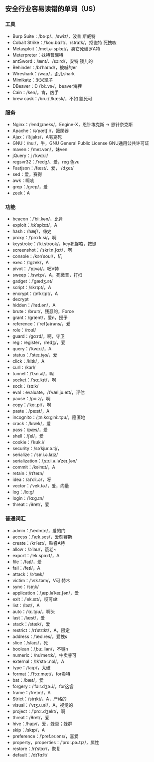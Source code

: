 ## 安全行业容易读错的单词（US）

### 工具

- Burp Suite：/bɝːp/、/swiːt/，波普 斯威特
- Cobalt Strike：/ˈkoʊ.bɑːlt/、/straɪk/，抠饱特 死拽咳
- Metasploit：/met̬.ə-splɔɪt/，卖它死破罗A特
- Meterpreter：妹特普瑞特
- antSword：/ænt/、/sɔːrd/，安特 锁儿的
- Behinder：/bɪˈhaɪnd/，被喊的er
- Wireshark：/waɪr/，歪儿shark
- Mimikatz：米米凯子
- DBeaver：D /ˈbiː.vɚ/，beaver海狸
- Cain：/ken/，肯，凶手
- brew cask：/bruː/ /kæsk/，不如 凯死可

### 服务

- Nginx：/’endʒɪneks/，Engine-X，恩针埃克斯 -> 恩针奈克斯
- Apache：/əˈpætʃ.i/，饿爬器
- Ajax：/’āˌjaks/，A宅克死
- GNU：/nuː/，牛，GNU General Public License GNU通用公共许可证
- maven：/ˈmeɪ.vən/，妹ven
- jQuery：j /ˈkwɪr.i/
- regsvr32：/ˈredʒ/、爱，reg 色vu
- Fastjson：/fæst/、爱， /dʒeɪ/
- sed：爱，赛得
- awk：啊咳
- grep：/grep/，爱
- zeek：A

### 功能

- beacon：/ˈbiː.kən/，比肯
- exploit：/ɪkˈsplɔɪt/，A
- hash：/hæʃ/，嗨史
- proxy：/ˈprɑːk.si/，啊
- keystroke：/ˈki.stroʊk/，key死捉咳，按键
- screenshot：/ˈskriːn.ʃɑːt/，啊
- console：/kənˈsoʊl/，坑
- exec：/ɪgzek/，A
- pivot： /ˈpɪvət/，呸V特
- sweep：/swiːp/，A，死微普，打扫
- gadget：/ˈɡædʒ.ət/
- script：/skrɪpt/，A
- encrypt：/ɪnˈkrɪpt/，A
- decrypt
- hidden：/ˈhɪd.ən/，A
- brute：/bruːt/，残忍的，Force
- grant：/ɡrænt/，爱n，授予
- reference：/'ref(ə)rəns/，爱
- role：/roʊl/
- guard：/ɡɑːrd/，啊，守卫
- reg：register，/redʒ/，爱
- query：/ˈkwɪr.i/，A
- status：/ˈsteɪ.t̬əs/，爱
- click：/klɪk/，A
- curl：/kɜrl/
- tunnel：/ˈtʌn.əl/，啊
- socket：/ˈsɑː.kɪt/，啊
- sock：/sɑːk/
- eval：evaluate，/ɪˈvæl.ju.eɪt/，评估
- pause：/pɑːz/，啊
- copy：/ˈkɑː.pi/，啊
- paste：/peɪst/，A
- incognito：/ˌɪn.kɑːɡˈniː.t̬oʊ/，隐匿地
- crack：/kræk/，爱
- pass：/pæs/，爱
- shell：/ʃel/，爱
- cookie：/ˈkʊk.i/
- security：/səˈkjʊr.ə.t̬i/，
- serialize：/ˈsɪr.i.ə.laɪz/
- serialization：/ˌsɪr.i.ə.ləˈzeɪ.ʃən/
- commit：/kəˈmɪt/，A
- retain：/rɪˈteɪn/
- idea：/aɪˈdiː.ə/，呀
- vector：/ˈvek.tɚ/，爱，向量
- log：/lɑːɡ/
- login：/ˈlɑːɡ.ɪn/
- threat：/θret/，爱

### 普通词汇

- admin：/ˈædmɪn/，爱的门
- access：/ˈæk.ses/，爱刻赛斯
- create：/kriˈeɪt/，酷睿A特
- allow：/əˈlaʊ/，饿老~
- export：/ˈek.spɔːrt/，A
- file：/faɪl/，爱
- fail：/feɪl/，A
- attack：/əˈtæk/
- victim：/ˈvɪk.təm/，V可 特木
- sync：/sɪŋk/
- application：/ˌæp.ləˈkeɪ.ʃən/，爱
- exit：/ˈek.sɪt/，哎可sit
- list：/lɪst/，A
- auto：/ˈɑː.t̬oʊ/，啊头
- last：/læst/，爱
- stack：/stæk/，爱
- restrict：/rɪˈstrɪkt/，A，限定
- address：/ˈæd.res/，爱拽s
- slice：/slaɪs/，死
- boolean：/ˌbuː.liən/，不链n
- numeric：/nuˈmerɪk/，牛卖睿可
- external：/ɪkˈstɝː.nəl/，A
- type：/taɪp/，太破
- format：/ˈfɔːr.mæt/，for卖特
- bat：/bæt/，爱
- forgery：/ˈfɔːr.dʒɚ.i/，for这睿
- frame：/freɪm/，A
- Strict：/strɪkt/，A，严格的
- visual：/ˈvɪʒ.u.əl/，A，视觉的
- project：/ˈprɑː.dʒekt/，啊
- threat：/θret/，爱
- hive：/haɪv/，爱，蜂巢；蜂群
- skip：/skɪp/，A
- preference：/ˈpref.ər.əns/，喜爱
- property，properties：/ˈprɑː.pɚ.t̬ɪz/，属性
- restore：/rɪˈstɔːr/，恢复
- default：/dɪˈfɑːlt/